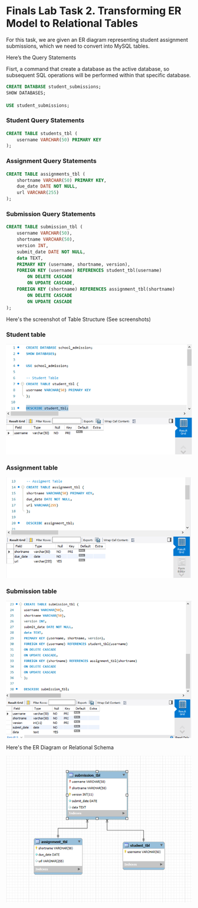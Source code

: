 # Finals Lab Task 2. Transforming ER Model to Relational Tables
For this task, we are given an ER diagram representing student assignment submissions, which we need to convert into MySQL tables.

Here’s the Query Statements

Fisrt, a command that create a database as the active database, so subsequent SQL operations will be performed within that specific database.
```sql
CREATE DATABASE student_submissions;
SHOW DATABASES;

USE student_submissions;
```
### Student Query Statements
```sql
CREATE TABLE students_tbl (
    username VARCHAR(50) PRIMARY KEY
);
```
### Assignment Query Statements
```sql
CREATE TABLE assignments_tbl (
    shortname VARCHAR(50) PRIMARY KEY,
    due_date DATE NOT NULL,
    url VARCHAR(255)
);
```
### Submission Query Statements
```sql
CREATE TABLE submission_tbl (
    username VARCHAR(50),
    shortname VARCHAR(50),
    version INT,
    submit_date DATE NOT NULL,
    data TEXT,
    PRIMARY KEY (username, shortname, version),
    FOREIGN KEY (username) REFERENCES student_tbl(username)
        ON DELETE CASCADE
        ON UPDATE CASCADE,
    FOREIGN KEY (shortname) REFERENCES assignment_tbl(shortname)
        ON DELETE CASCADE
        ON UPDATE CASCADE
);
```

Here's the screenshot of Table Structure (See screenshots)

### Student table

  
![Sample Output](images/student2.png)

### Assignment table

  
![Sample Output](images/assignment3.png)

### Submission table

  
![Sample Output](images/submission3.png)

Here's the ER Diagram or Relational Schema

![Sample Output](images/ERD7.png)

